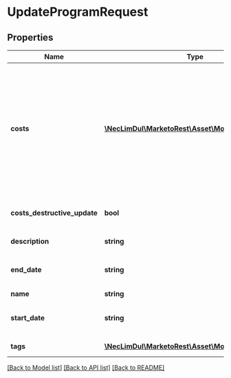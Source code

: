 # UpdateProgramRequest

## Properties

Name | Type | Description | Notes
------------ | ------------- | ------------- | -------------
**costs** | [**\NecLimDul\MarketoRest\Asset\Model\CostRequest[]**](CostRequest.md) | Lists of associated period costs that allow you to append, replace, or delete. To append new costs, simply add them to costs array.  To replace costs (destructive update), pass new costs and set costsDestructiveUpdate to true. To delete costs, do not pass costs parameter and set costsDestructiveUpdate to true | [optional] 
**costs_destructive_update** | **bool** | Set true to destroy existing costs and replace them with the specified costs | [optional] 
**description** | **string** | Updated description for the program | [optional] 
**end_date** | **string** | End date of the program.  Applicable to event, email, and webinar type programs | [optional] 
**name** | **string** | Name of the program | [optional] 
**start_date** | **string** | Start date of program.  Applicable to event, email and webinar type programs | [optional] 
**tags** | [**\NecLimDul\MarketoRest\Asset\Model\TagRequest[]**](TagRequest.md) | List of associated program tags | [optional] 

[[Back to Model list]](../README.md#documentation-for-models) [[Back to API list]](../README.md#documentation-for-api-endpoints) [[Back to README]](../README.md)
